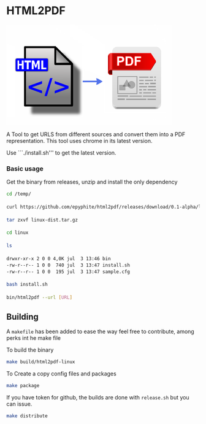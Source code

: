 # HTML2PDF

![Cover](images/htmlpdf10.png)


A Tool to get URLS from different sources and convert them into a PDF representation.
This tool uses chrome in its latest version. 

Use ```./install.sh''' to get the latest version.

### Basic usage

Get the binary from releases, unzip and install the only dependency

```bash
cd /temp/

curl https://github.com/epyphite/html2pdf/releases/download/0.1-alpha/linux-dist.tar.gz

tar zxvf linux-dist.tar.gz

cd linux

ls

drwxr-xr-x 2 0 0 4,0K jul  3 13:46 bin
-rw-r--r-- 1 0 0  740 jul  3 13:47 install.sh
-rw-r--r-- 1 0 0  195 jul  3 13:47 sample.cfg

bash install.sh

bin/html2pdf --url [URL]

```

## Building

A ```makefile``` has been added to ease the way feel free to contribute, among perks int he make file


To build the binary

```bash
make build/html2pdf-linux 
```

To Create a copy config files and packages 

```bash
make package
```

If you have token for github, the builds are done with ```release.sh``` but you can issue.

```bash
make distribute
```
